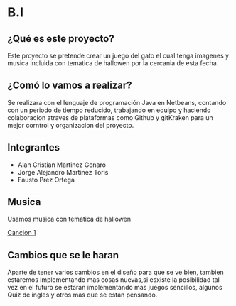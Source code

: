 # B.I
## ¿Qué es este proyecto?
Este proyecto se pretende crear un juego del gato el cual tenga imagenes y musica incluida con tematica de hallowen por la cercania de esta fecha.

## ¿Comó lo vamos a realizar?
Se realizara con el lenguaje de programación Java en Netbeans, contando con un periodo de tiempo reducido, trabajando en equipo y haciendo colaboracion atraves de plataformas como Github y gitKraken para un mejor corntrol y organizacion del proyecto.

## Integrantes
- Alan Cristian Martinez Genaro
- Jorge Alejandro Martinez Toris
- Fausto Prez Ortega

## Musica
Usamos musica con tematica de hallowen 

<a href="https://www.youtube.com/watch?v=0PxvIODAWNA/"> Cancion 1 </a> 

##  Cambios que se le haran
Aparte de tener varios cambios en el diseño para que se ve bien, tambien estaremos implementando mas cosas nuevas,si esxiste la posibilidad tal vez en el futuro se estaran implementando mas juegos sencillos, algunos Quiz de ingles y otros mas que se estan pensando.
